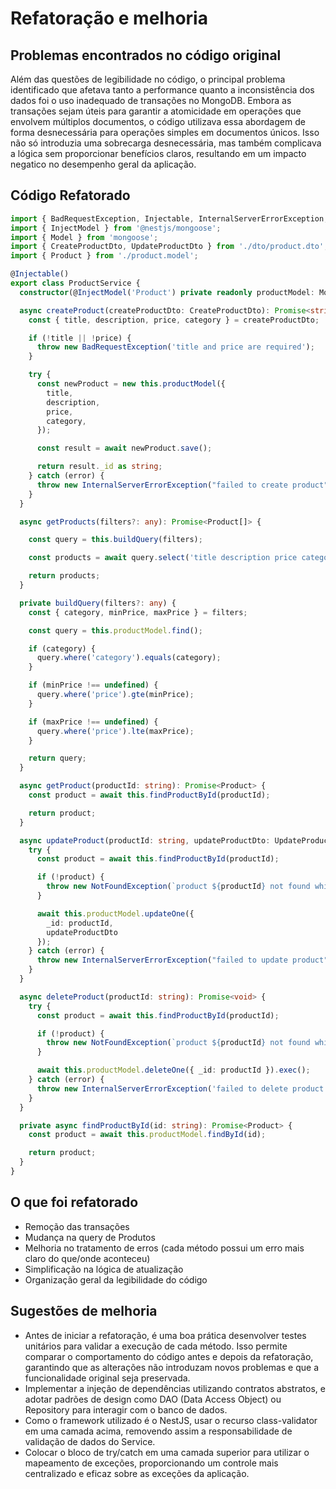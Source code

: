 # Refatoração e melhoria

## Problemas encontrados no código original

Além das questões de legibilidade no código, o principal problema identificado que afetava tanto a performance quanto a inconsistência dos dados foi o uso inadequado de transações no MongoDB. Embora as transações sejam úteis para garantir a atomicidade em operações que envolvem múltiplos documentos, o código utilizava essa abordagem de forma desnecessária para operações simples em documentos únicos. Isso não só introduzia uma sobrecarga desnecessária, mas também complicava a lógica sem proporcionar benefícios claros, resultando em um impacto negatico no desempenho geral da aplicação.

## Código Refatorado

```typescript
import { BadRequestException, Injectable, InternalServerErrorException, NotFoundException } from '@nestjs/common';
import { InjectModel } from '@nestjs/mongoose';
import { Model } from 'mongoose';
import { CreateProductDto, UpdateProductDto } from './dto/product.dto';
import { Product } from './product.model';

@Injectable()
export class ProductService {
  constructor(@InjectModel('Product') private readonly productModel: Model<Product>) { }

  async createProduct(createProductDto: CreateProductDto): Promise<string> {
    const { title, description, price, category } = createProductDto;

    if (!title || !price) {
      throw new BadRequestException('title and price are required');
    }

    try {
      const newProduct = new this.productModel({
        title,
        description,
        price,
        category,
      });

      const result = await newProduct.save();

      return result._id as string;
    } catch (error) {
      throw new InternalServerErrorException("failed to create product");
    }
  }

  async getProducts(filters?: any): Promise<Product[]> {

    const query = this.buildQuery(filters);

    const products = await query.select('title description price category').exec();

    return products;
  }

  private buildQuery(filters?: any) {
    const { category, minPrice, maxPrice } = filters;

    const query = this.productModel.find();

    if (category) {
      query.where('category').equals(category);
    }

    if (minPrice !== undefined) {
      query.where('price').gte(minPrice);
    }

    if (maxPrice !== undefined) {
      query.where('price').lte(maxPrice);
    }

    return query;
  }

  async getProduct(productId: string): Promise<Product> {
    const product = await this.findProductById(productId);

    return product;
  }

  async updateProduct(productId: string, updateProductDto: UpdateProductDto): Promise<void> {
    try {
      const product = await this.findProductById(productId);

      if (!product) {
        throw new NotFoundException(`product ${productId} not found while updating product`);
      }

      await this.productModel.updateOne({
        _id: productId,
        updateProductDto
      });
    } catch (error) {
      throw new InternalServerErrorException("failed to update product");
    }
  }

  async deleteProduct(productId: string): Promise<void> {
    try {
      const product = await this.findProductById(productId);

      if (!product) {
        throw new NotFoundException(`product ${productId} not found while deleting product`);
      }

      await this.productModel.deleteOne({ _id: productId }).exec();
    } catch (error) {
      throw new InternalServerErrorException('failed to delete product');
    }
  }

  private async findProductById(id: string): Promise<Product> {
    const product = await this.productModel.findById(id);

    return product;
  }
}
```

## O que foi refatorado

- Remoção das transações
- Mudança na query de Produtos
- Melhoria no tratamento de erros (cada método possui um erro mais claro do que/onde aconteceu)
- Simplificação na lógica de atualização
- Organização geral da legibilidade do código

## Sugestões de melhoria

- Antes de iniciar a refatoração, é uma boa prática desenvolver testes unitários para validar a execução de cada método. Isso permite comparar o comportamento do código antes e depois da refatoração, garantindo que as alterações não introduzam novos problemas e que a funcionalidade original seja preservada.
- Implementar a injeção de dependências utilizando contratos abstratos, e adotar padrões de design como DAO (Data Access Object) ou Repository para interagir com o banco de dados.
- Como o framework utilizado é o NestJS, usar o recurso class-validator em uma camada acima, removendo assim a responsabilidade de validação de dados do Service.
- Colocar o bloco de try/catch em uma camada superior para utilizar o mapeamento de exceções, proporcionando um controle mais centralizado e eficaz sobre as exceções da aplicação.